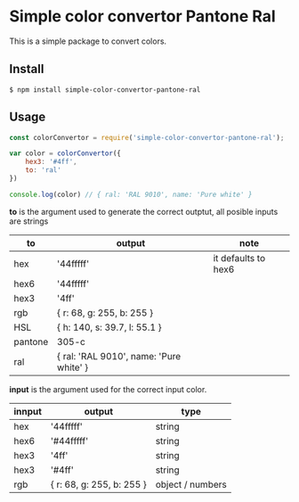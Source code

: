 # Simple color convertor Pantone Ral
This is a simple package to convert colors.

## Install
```
$ npm install simple-color-convertor-pantone-ral
```
## Usage

```javascript
const colorConvertor = require('simple-color-convertor-pantone-ral');

var color = colorConvertor({
    hex3: '#4ff',
    to: 'ral'
})

console.log(color) // { ral: 'RAL 9010', name: 'Pure white' }
```

**to** is the argument used to generate the correct outptut, all posible inputs are strings 

| to    | output    | note  |
| ---   | ---       | ---   |
| hex   | '44fffff' | it defaults to hex6 |
| hex6  | '44fffff' |       |
| hex3  | '4ff'     |       |
| rgb   | { r: 68, g: 255, b: 255 }||
| HSL   | { h: 140, s: 39.7, l: 55.1 } ||
|pantone| 305-c ||
| ral   | { ral: 'RAL 9010', name: 'Pure white' } | |


**input** is the argument used for the correct input color.

| innput| output    | type      |
| ---   | ---       | ---       |
| hex   | '44fffff' | string    |
| hex6  | '#44fffff'| string    |
| hex3  | '4ff'     | string    |
| hex3  | '#4ff'    | string    |
| rgb   | { r: 68, g: 255, b: 255 }| object / numbers|
